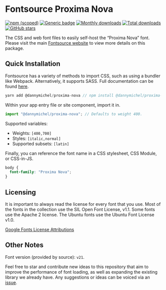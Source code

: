 # Fontsource Proxima Nova

[![npm (scoped)](https://img.shields.io/npm/v/@dannymichel/proxima-nova?color=brightgreen)](https://www.npmjs.com/package/@dannymichel/proxima-nova) [![Generic badge](https://img.shields.io/badge/dannymichel-passing-brightgreen)](https://github.com/dannymichel/proxima-nova) [![Monthly downloads](https://badgen.net/npm/dm/@dannymichel/proxima-nova)](https://github.com/dannymichel/proxima-nova) [![Total downloads](https://badgen.net/npm/dt/@dannymichel/proxima-nova)](https://github.com/dannymichel/proxima-nova) [![GitHub stars](https://img.shields.io/github/stars/dannymichel/proxima-nova.svg?style=social&label=Star)](https://github.com/dannymichel/proxima-nova/stargazers)

The CSS and web font files to easily self-host the “Proxima Nova” font. Please visit the main [Fontsource website](https://dannymichel.org/fonts/proxima-nova) to view more details on this package.

## Quick Installation

Fontsource has a variety of methods to import CSS, such as using a bundler like Webpack. Alternatively, it supports SASS. Full documentation can be found [here](https://dannymichel.org/docs/introduction).

```javascript
yarn add @dannymichel/proxima-nova // npm install @dannymichel/proxima-nova
```

Within your app entry file or site component, import it in.

```javascript
import "@dannymichel/proxima-nova"; // Defaults to weight 400.
```

Supported variables:

- Weights: `[400,700]`
- Styles: `[italic,normal]`
- Supported subsets: `[latin]`

Finally, you can reference the font name in a CSS stylesheet, CSS Module, or CSS-in-JS.

```css
body {
  font-family: "Proxima Nova";
}
```

## Licensing

It is important to always read the license for every font that you use.
Most of the fonts in the collection use the SIL Open Font License, v1.1. Some fonts use the Apache 2 license. The Ubuntu fonts use the Ubuntu Font License v1.0.

[Google Fonts License Attributions](https://fonts.google.com/attribution)

## Other Notes

Font version (provided by source): `v21`.

Feel free to star and contribute new ideas to this repository that aim to improve the performance of font loading, as well as expanding the existing library we already have. Any suggestions or ideas can be voiced via an [issue](https://github.com/dannymichel/proxima-nova/issues).
